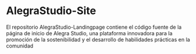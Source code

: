 # AlegraStudio-Site
El repositorio AlegraStudio-Landingpage contiene el código fuente de la página de inicio de Alegra Studio, una plataforma innovadora para la promoción de la sostenibilidad y el desarrollo de habilidades prácticas en la comunidad
